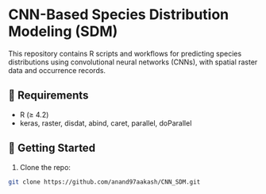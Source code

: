 # CNN-Based Species Distribution Modeling (SDM)

This repository contains R scripts and workflows for predicting species distributions using convolutional neural networks (CNNs), with spatial raster data and occurrence records.

## 🔧 Requirements
- R (≥ 4.2)
- keras, raster, disdat, abind, caret, parallel, doParallel

## 🚀 Getting Started

1. Clone the repo:
```bash
git clone https://github.com/anand97aakash/CNN_SDM.git
